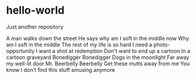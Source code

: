 # hello-world
Just another repository

A man walks down the street
He says why am I soft in the middle now
Why am I soft in the middle
The rest of my life is so hard
I need a photo-opportunity
I want a shot at redemption
Don't want to end up a cartoon
In a cartoon graveyard
Bonedigger Bonedigger
Dogs in the moonlight
Far away my well-lit door
Mr. Beerbelly Beerbelly
Get these mutts away from me
You know I don't find this stuff amusing anymore
